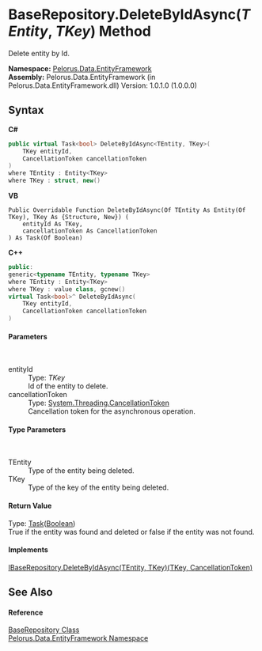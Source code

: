 # BaseRepository.DeleteByIdAsync(*TEntity*, *TKey*) Method 
 

Delete entity by Id.

**Namespace:**&nbsp;<a href="55312241">Pelorus.Data.EntityFramework</a><br />**Assembly:**&nbsp;Pelorus.Data.EntityFramework (in Pelorus.Data.EntityFramework.dll) Version: 1.0.1.0 (1.0.0.0)

## Syntax

**C#**<br />
``` C#
public virtual Task<bool> DeleteByIdAsync<TEntity, TKey>(
	TKey entityId,
	CancellationToken cancellationToken
)
where TEntity : Entity<TKey>
where TKey : struct, new()

```

**VB**<br />
``` VB
Public Overridable Function DeleteByIdAsync(Of TEntity As Entity(Of TKey), TKey As {Structure, New}) ( 
	entityId As TKey,
	cancellationToken As CancellationToken
) As Task(Of Boolean)
```

**C++**<br />
``` C++
public:
generic<typename TEntity, typename TKey>
where TEntity : Entity<TKey>
where TKey : value class, gcnew()
virtual Task<bool>^ DeleteByIdAsync(
	TKey entityId, 
	CancellationToken cancellationToken
)
```


#### Parameters
&nbsp;<dl><dt>entityId</dt><dd>Type: *TKey*<br />Id of the entity to delete.</dd><dt>cancellationToken</dt><dd>Type: <a href="http://msdn2.microsoft.com/en-us/library/dd384802" target="_blank">System.Threading.CancellationToken</a><br />Cancellation token for the asynchronous operation.</dd></dl>

#### Type Parameters
&nbsp;<dl><dt>TEntity</dt><dd>Type of the entity being deleted.</dd><dt>TKey</dt><dd>Type of the key of the entity being deleted.</dd></dl>

#### Return Value
Type: <a href="http://msdn2.microsoft.com/en-us/library/dd321424" target="_blank">Task</a>(<a href="http://msdn2.microsoft.com/en-us/library/a28wyd50" target="_blank">Boolean</a>)<br />True if the entity was found and deleted or false if the entity was not found.

#### Implements
<a href="8E697057">IBaseRepository.DeleteByIdAsync(TEntity, TKey)(TKey, CancellationToken)</a><br />

## See Also


#### Reference
<a href="D8FCD057">BaseRepository Class</a><br /><a href="55312241">Pelorus.Data.EntityFramework Namespace</a><br />